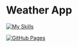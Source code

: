<h1> Weather App </h1>

[![My Skills](https://skillicons.dev/icons?i=html,css,js,react,tailwind)](https://skillicons.dev)

<a href="https://lehimv.github.io/Final3-MLVL/"><img alt="GitHub Pages" src="https://img.shields.io/badge/GitHub Pages-View-blue"></a>
